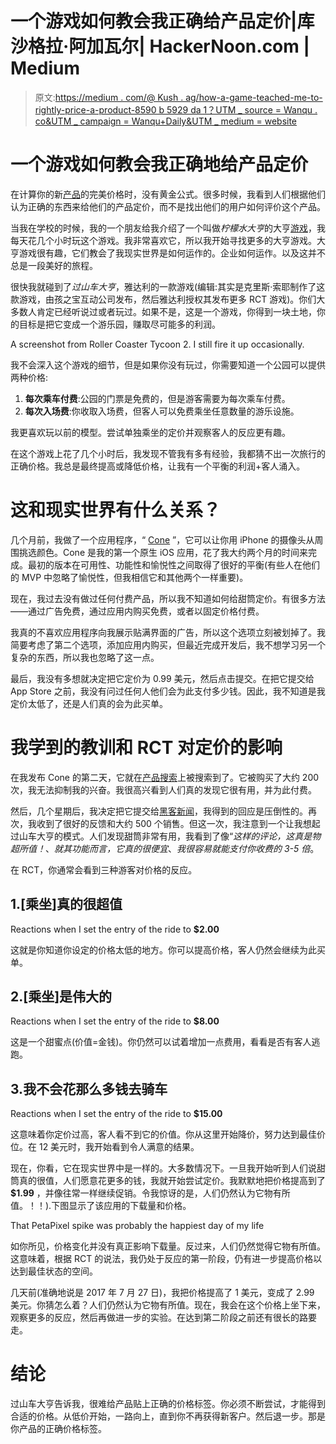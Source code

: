 # 一个游戏如何教会我正确给产品定价|库沙格拉·阿加瓦尔| HackerNoon.com | Medium

> 原文:[https://medium . com/@ Kush . ag/how-a-game-teached-me-to-rightly-price-a-product-8590 b 5929 da 1？UTM _ source = Wanqu . co&UTM _ campaign = Wanqu+Daily&UTM _ medium = website](https://medium.com/@kush.ag/how-a-game-taught-me-to-correctly-price-a-product-8590b5929da1?utm_source=wanqu.co&utm_campaign=Wanqu+Daily&utm_medium=website)

# 一个游戏如何教会我正确地给产品定价

在计算你的新[产品](https://hackernoon.com/tagged/product)的完美价格时，没有黄金公式。很多时候，我看到人们根据他们认为正确的东西来给他们的产品定价，而不是找出他们的用户如何评价这个产品。

当我在学校的时候，我的一个朋友给我介绍了一个叫做*柠檬水大亨*的大亨[游戏](https://hackernoon.com/tagged/game)，我每天花几个小时玩这个游戏。我非常喜欢它，所以我开始寻找更多的大亨游戏。大亨游戏很有趣，它们教会了我现实世界是如何运作的。企业如何运作。以及这并不总是一段美好的旅程。

很快我就碰到了*过山车大亨*，雅达利的一款游戏(编辑:其实是克里斯·索耶制作了这款游戏，由孩之宝互动公司发布，然后雅达利授权其发布更多 RCT 游戏)。你们大多数人肯定已经听说过或者玩过。如果不是，这是一个游戏，你得到一块土地，你的目标是把它变成一个游乐园，赚取尽可能多的利润。



A screenshot from Roller Coaster Tycoon 2\. I still fire it up occasionally.



我不会深入这个游戏的细节，但是如果你没有玩过，你需要知道一个公园可以提供两种价格:

1.  **每次乘车付费**:公园的门票是免费的，但是游客需要为每次乘车付费。
2.  **每次入场费**:你收取入场费，但客人可以免费乘坐任意数量的游乐设施。

我更喜欢玩以前的模型。尝试单独乘坐的定价并观察客人的反应更有趣。

在这个游戏上花了几个小时后，我发现不管我有多有经验，我都猜不出一次旅行的正确价格。我总是最终提高或降低价格，让我有一个平衡的利润+客人涌入。

# 这和现实世界有什么关系？

几个月前，我做了一个应用程序，“ [Cone](https://coneapp.io) ”，它可以让你用 iPhone 的摄像头从周围挑选颜色。Cone 是我的第一个原生 iOS 应用，花了我大约两个月的时间来完成。最初的版本在可用性、功能性和愉悦性之间取得了很好的平衡(有些人在他们的 MVP 中忽略了愉悦性，但我相信它和其他两个一样重要)。

现在，我过去没有做过任何付费产品，所以我不知道如何给甜筒定价。有很多方法——通过广告免费，通过应用内购买免费，或者以固定价格付费。

我真的不喜欢应用程序向我展示贴满界面的广告，所以这个选项立刻被划掉了。我简要考虑了第二个选项，添加应用内购买，但最近完成开发后，我不想学习另一个复杂的东西，所以我也忽略了这一点。

最后，我没有多想就决定把它定价为 0.99 美元，然后点击提交。在把它提交给 App Store 之前，我没有问过任何人他们会为此支付多少钱。因此，我不知道是我定价太低了，还是人们真的会为此买单。

# 我学到的教训和 RCT 对定价的影响

在我发布 Cone 的第二天，它就在[产品搜索](https://www.producthunt.com/posts/cone-2)上被搜索到了。它被购买了大约 200 次，我无法抑制我的兴奋。我很高兴看到人们真的发现它很有用，并为此付费。

然后，几个星期后，我决定把它提交给[黑客新闻](https://news.ycombinator.com/item?id=14254357)，我得到的回应是压倒性的。再次，我收到了很好的反馈和大约 500 个销售。但这一次，我注意到一个让我想起过山车大亨的模式。人们发现甜筒非常有用，我看到了像“*这样的评论，这真是物超所值！*、*就其功能而言，它真的很便宜*、*我很容易就能支付你收费的 3-5 倍*。

在 RCT，你通常会看到三种游客对价格的反应。

## 1.[乘坐]真的很超值



Reactions when I set the entry of the ride to **$2.00**



这就是你知道你设定的价格太低的地方。你可以提高价格，客人仍然会继续为此买单。

## 2.[乘坐]是伟大的



Reactions when I set the entry of the ride to **$8.00**



这是一个甜蜜点(价值=金钱)。你仍然可以试着增加一点费用，看看是否有客人逃跑。

## 3.我不会花那么多钱去骑车



Reactions when I set the entry of the ride to **$15.00**



这意味着你定价过高，客人看不到它的价值。你从这里开始降价，努力达到最佳价位。在 12 美元时，我开始看到令人满意的结果。

现在，你看，它在现实世界中是一样的。大多数情况下。一旦我开始听到人们说甜筒真的很值，人们愿意花更多的钱，我就开始尝试定价。我默默地把价格提高到了 **$1.99** ，并像往常一样继续促销。令我惊讶的是，人们仍然认为它物有所值。！！).下图显示了该应用的下载量和价格。



That PetaPixel spike was probably the happiest day of my life



如你所见，价格变化并没有真正影响下载量。反过来，人们仍然觉得它物有所值。这意味着，根据 RCT 的说法，我仍处于反应的第一阶段，仍有进一步提高价格以达到最佳状态的空间。

几天前(准确地说是 2017 年 7 月 27 日)，我把价格提高了 1 美元，变成了 2.99 美元。你猜怎么着？人们仍然认为它物有所值。现在，我会在这个价格上坐下来，观察更多的反应，然后再做进一步的实验。在达到第二阶段之前还有很长的路要走。

# 结论

过山车大亨告诉我，很难给产品贴上正确的价格标签。你必须不断尝试，才能得到合适的价格。从低价开始，一路向上，直到你不再获得新客户。然后退一步。那是你产品的正确价格标签。